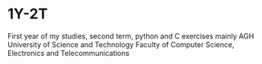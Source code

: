 # 1Y-2T
First year of my studies, second term, python and C exercises mainly
AGH University of Science and Technology
Faculty of Computer Science, Electronics and Telecommunications
